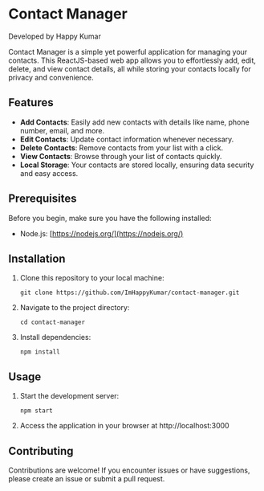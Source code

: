 # Contact Manager

Developed by Happy Kumar

Contact Manager is a simple yet powerful application for managing your contacts. This ReactJS-based web app allows you to effortlessly add, edit, delete, and view contact details, all while storing your contacts locally for privacy and convenience.

## Features
- **Add Contacts**: Easily add new contacts with details like name, phone number, email, and more.
- **Edit Contacts**: Update contact information whenever necessary.
- **Delete Contacts**: Remove contacts from your list with a click.
- **View Contacts**: Browse through your list of contacts quickly.
- **Local Storage**: Your contacts are stored locally, ensuring data security and easy access.

## Prerequisites
Before you begin, make sure you have the following installed:
- Node.js: [https://nodejs.org/](https://nodejs.org/)

## Installation
1. Clone this repository to your local machine:
   ```
   git clone https://github.com/ImHappyKumar/contact-manager.git
   ```
2. Navigate to the project directory:
    ```
    cd contact-manager
    ```
3. Install dependencies:
    ```
    npm install
    ```
    
## Usage
1. Start the development server:
    ```
    npm start
    ```
2. Access the application in your browser at http://localhost:3000

## Contributing
Contributions are welcome! If you encounter issues or have suggestions, please create an issue or submit a pull request.
